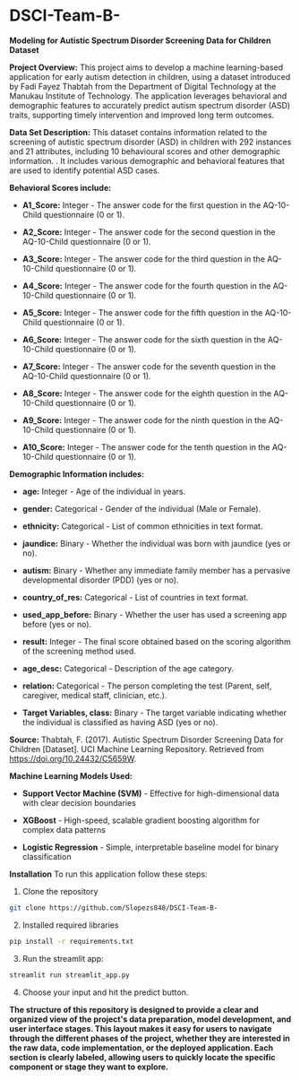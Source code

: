 # DSCI-Team-B-

**Modeling for Autistic Spectrum Disorder Screening Data for Children Dataset**


**Project Overview:** This project aims to develop a machine learning-based application for early autism detection in children, using a dataset introduced by Fadi Fayez Thabtah from the Department of Digital Technology at the Manukau Institute of Technology. The application leverages behavioral and demographic features to accurately predict autism spectrum disorder (ASD) traits, supporting timely intervention and improved long term outcomes. 


**Data Set Description:** This dataset contains information related to the screening of autistic spectrum disorder (ASD) in children with 292 instances and 21 attributes, including 10 behavioural scores and other demographic information. . It includes various demographic and behavioral features that are used to identify potential ASD cases.


**Behavioral Scores include:**

- **A1_Score:** Integer - The answer code for the first question in the AQ-10-Child questionnaire (0 or 1).

- **A2_Score:** Integer - The answer code for the second question in the AQ-10-Child questionnaire (0 or 1).

- **A3_Score:** Integer - The answer code for the third question in the AQ-10-Child questionnaire (0 or 1).

- **A4_Score:** Integer - The answer code for the fourth question in the AQ-10-Child questionnaire (0 or 1).

- **A5_Score:** Integer - The answer code for the fifth question in the AQ-10-Child questionnaire (0 or 1).

- **A6_Score:** Integer - The answer code for the sixth question in the AQ-10-Child questionnaire (0 or 1).

- **A7_Score:** Integer - The answer code for the seventh question in the AQ-10-Child questionnaire (0 or 1).

- **A8_Score:** Integer - The answer code for the eighth question in the AQ-10-Child questionnaire (0 or 1).

- **A9_Score:** Integer - The answer code for the ninth question in the AQ-10-Child questionnaire (0 or 1).

- **A10_Score:** Integer - The answer code for the tenth question in the AQ-10-Child questionnaire (0 or 1).


**Demographic Information includes:**

- **age:** Integer - Age of the individual in years.

- **gender:** Categorical - Gender of the individual (Male or Female).

- **ethnicity:** Categorical - List of common ethnicities in text format.

- **jaundice:** Binary - Whether the individual was born with jaundice (yes or no).

- **autism:** Binary - Whether any immediate family member has a pervasive developmental disorder (PDD) (yes or no).

- **country_of_res:** Categorical - List of countries in text format.

- **used_app_before:** Binary - Whether the user has used a screening app before (yes or no).

- **result:** Integer - The final score obtained based on the scoring algorithm of the screening method used.

- **age_desc:** Categorical - Description of the age category.

- **relation:** Categorical - The person completing the test (Parent, self, caregiver, medical staff, clinician, etc.).

- **Target Variables, class:** Binary - The target variable indicating whether the individual is classified as having ASD (yes or no).

**Source:** Thabtah, F. (2017). Autistic Spectrum Disorder Screening Data for Children [Dataset]. UCI Machine Learning Repository. Retrieved from https://doi.org/10.24432/C5659W.


**Machine Learning Models Used:**

- **Support Vector Machine (SVM)** - Effective for high-dimensional data with clear decision boundaries

- **XGBoost** - High-speed, scalable gradient boosting algorithm for complex data patterns

- **Logistic Regression** - Simple, interpretable baseline model for binary classification


**Installation**
To run this application follow these steps:

1. Clone the repository
```bash
git clone https://github.com/Slopezs848/DSCI-Team-B-
```
2. Installed required libraries 
```bash
pip install -r requirements.txt
```
3. Run the streamlit app: 
```bash
streamlit run streamlit_app.py
```
4. Choose your input and hit the predict button. 


**The structure of this repository is designed to provide a clear and organized view of the project's data preparation, model development, and user interface stages. This layout makes it easy for users to navigate through the different phases of the project, whether they are interested in the raw data, code implementation, or the deployed application. Each section is clearly labeled, allowing users to quickly locate the specific component or stage they want to explore.**